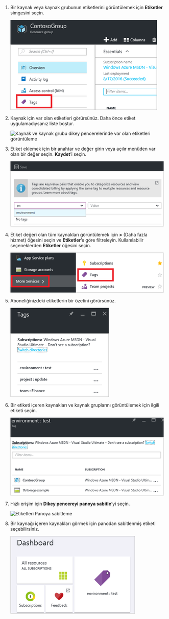 1. Bir kaynak veya kaynak grubunun etiketlerini görüntülemek için **Etiketler** simgesini seçin. 
   
     ![Kaynak ve kaynak grubu dikey pencerelerinde etiket seçme](./media/resource-manager-tag-resources/select-tag-icon.png)
2. Kaynak için var olan etiketleri görürsünüz. Daha önce etiket uygulamadıysanız liste boştur. 

     ![Kaynak ve kaynak grubu dikey pencerelerinde var olan etiketleri görüntüleme](./media/resource-manager-tag-resources/existing-tags.png)
3. Etiket eklemek için bir anahtar ve değer girin veya açılır menüden var olan bir değer seçin. **Kaydet**’i seçin.

     ![Yeni etiket ekleme](./media/resource-manager-tag-resources/tag-resources.png)
3. Etiket değeri olan tüm kaynakları görüntülemek için **>** (Daha fazla hizmet) öğesini seçin ve **Etiketler**’e göre filtreleyin. Kullanılabilir seçeneklerden **Etiketler** öğesini seçin.
   
     ![Gözatma hub’ı üzerinden etiket bulma](./media/resource-manager-tag-resources/browse-tags.png)
4. Aboneliğinizdeki etiketlerin bir özetini görürsünüz.
   
     ![Tüm etiketleri göster](./media/resource-manager-tag-resources/tag-taxonomy.png)
5. Bir etiketi içeren kaynakları ve kaynak gruplarını görüntülemek için ilgili etiketi seçin.
   
     ![Etiketli kaynakları görüntüleme](./media/resource-manager-tag-resources/show-tagged-resources.png)
6. Hızlı erişim için **Dikey pencereyi panoya sabitle**’yi seçin.
   
     ![Etiketleri Panoya sabitleme](./media/resource-manager-tag-resources/pin-tag.png)
7. Bir kaynağı içeren kaynakları görmek için panodan sabitlenmiş etiketi seçebilirsiniz.

     ![Etiketleri Panoya sabitleme](./media/resource-manager-tag-resources/show-pinned-tag.png)


<!--HONumber=Feb17_HO1-->


